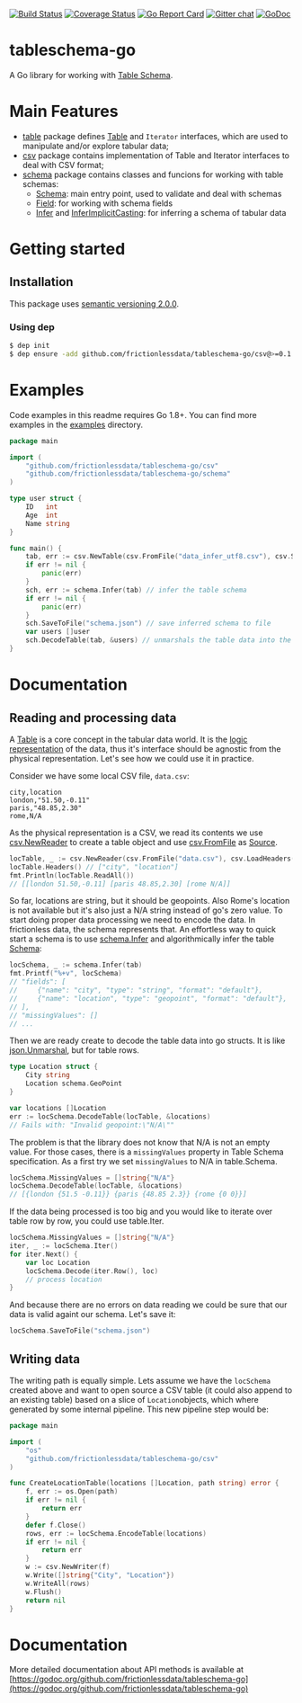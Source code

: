 [![Build Status](https://travis-ci.org/frictionlessdata/tableschema-go.svg?branch=master)](https://travis-ci.org/frictionlessdata/tableschema-go) [![Coverage Status](https://coveralls.io/repos/github/frictionlessdata/tableschema-go/badge.svg?branch=master)](https://coveralls.io/github/frictionlessdata/tableschema-go?branch=master) [![Go Report Card](https://goreportcard.com/badge/github.com/frictionlessdata/tableschema-go)](https://goreportcard.com/report/github.com/frictionlessdata/tableschema-go) [![Gitter chat](https://badges.gitter.im/gitterHQ/gitter.png)](https://gitter.im/frictionlessdata/chat) [![GoDoc](https://godoc.org/github.com/frictionlessdata/tableschema-go?status.svg)](https://godoc.org/github.com/frictionlessdata/tableschema-go)

# tableschema-go
A Go library for working with [Table Schema](http://specs.frictionlessdata.io/table-schema/).


# Main Features

* [table](https://godoc.org/github.com/frictionlessdata/tableschema-go/table) package defines [Table](https://godoc.org/github.com/frictionlessdata/tableschema-go/csv#Table) and `Iterator` interfaces, which are used to manipulate and/or explore tabular data;
* [csv](https://godoc.org/github.com/frictionlessdata/tableschema-go/csv) package contains implementation of Table and Iterator interfaces to deal with CSV format;
* [schema](https://github.com/frictionlessdata/tableschema-go/tree/master/schema) package contains classes and funcions for working with table schemas:
     * [Schema](https://godoc.org/github.com/frictionlessdata/tableschema-go/schema#Schema): main entry point, used to validate and deal with schemas
     * [Field](https://godoc.org/github.com/frictionlessdata/tableschema-go/schema#Field): for working with schema fields
     * [Infer](https://godoc.org/github.com/frictionlessdata/tableschema-go/schema#Schema) and [InferImplicitCasting](https://godoc.org/github.com/frictionlessdata/tableschema-go/schema#InferImplicitCasting): for inferring a schema of tabular data
     

# Getting started

## Installation

This package uses [semantic versioning 2.0.0](http://semver.org/). 

### Using dep

```sh
$ dep init
$ dep ensure -add github.com/frictionlessdata/tableschema-go/csv@>=0.1
```

# Examples

Code examples in this readme requires Go 1.8+. You can find more examples in the [examples](https://github.com/frictionlessdata/tableschema-go/tree/master/examples) directory.

```go
package main

import (
	"github.com/frictionlessdata/tableschema-go/csv"
	"github.com/frictionlessdata/tableschema-go/schema"
)

type user struct {
	ID   int
	Age  int
	Name string
}

func main() {
	tab, err := csv.NewTable(csv.FromFile("data_infer_utf8.csv"), csv.SetHeaders("id", "age", "name"))
	if err != nil {
		panic(err)
	}
	sch, err := schema.Infer(tab) // infer the table schema
	if err != nil {
		panic(err)
	}
	sch.SaveToFile("schema.json") // save inferred schema to file
	var users []user
	sch.DecodeTable(tab, &users) // unmarshals the table data into the slice.
}
```
# Documentation

## Reading and processing data

A [Table](https://godoc.org/github.com/frictionlessdata/tableschema-go/table#Table) is a core concept in the tabular data world. It is the [logic representation](https://specs.frictionlessdata.io/table-schema/#physical-and-logical-representation) of the data, thus it's interface should be agnostic from the physical representation. Let's see how we could use it in practice.

Consider we have some local CSV file, `data.csv`:

```csv
city,location
london,"51.50,-0.11"
paris,"48.85,2.30"
rome,N/A
```

As the physical representation is a CSV, we read its contents we use [csv.NewReader](https://godoc.org/github.com/frictionlessdata/tableschema-go/csv#NewReader) to create a table object and use [csv.FromFile](https://godoc.org/github.com/frictionlessdata/tableschema-go/csv#FromFile) as [Source](https://godoc.org/github.com/frictionlessdata/tableschema-go/csv#Source).

```go
locTable, _ := csv.NewReader(csv.FromFile("data.csv"), csv.LoadHeaders())
locTable.Headers() // ["city", "location"]
fmt.Println(locTable.ReadAll())
// [[london 51.50,-0.11] [paris 48.85,2.30] [rome N/A]]
```

So far, locations are string, but it should be geopoints. Also Rome's location is not available but it's also just a N/A string instead of go's zero value. To start doing proper data processing we need to encode the data. In frictionless data, the schema represents that. An effortless way to quick start a schema is to use [schema.Infer](https://godoc.org/github.com/frictionlessdata/tableschema-go/schema#Infer) and algorithmically infer the table [Schema](https://godoc.org/github.com/frictionlessdata/tableschema-go/schema#Schema):

```go
locSchema, _ := schema.Infer(tab)
fmt.Printf("%+v", locSchema)
// "fields": [
//     {"name": "city", "type": "string", "format": "default"},
//     {"name": "location", "type": "geopoint", "format": "default"},
// ],
// "missingValues": []
// ...
```

Then we are ready create to decode the table data into go structs. It is like [json.Unmarshal](https://golang.org/pkg/encoding/json/#Unmarshal), but for table rows. 

```go
type Location struct {
    City string
    Location schema.GeoPoint
}

var locations []Location
err := locSchema.DecodeTable(locTable, &locations)
// Fails with: "Invalid geopoint:\"N/A\""
```

The problem is that the library does not know that N/A is not an empty value. For those cases, there is a `missingValues` property in Table Schema specification. As a first try we set `missingValues` to N/A in table.Schema.

```go
locSchema.MissingValues = []string{"N/A"}
locSchema.DecodeTable(locTable, &locations)
// [{london {51.5 -0.11}} {paris {48.85 2.3}} {rome {0 0}}]
```

If the data being processed is too big and you would like to iterate over table row by row, you could use table.Iter.
```go
locSchema.MissingValues = []string{"N/A"}
iter, _ := locSchema.Iter()
for iter.Next() {
    var loc Location
    locSchema.Decode(iter.Row(), loc)
    // process location
}
```

And because there are no errors on data reading we could be sure that our data is valid againt our schema. Let's save it:

```go
locSchema.SaveToFile("schema.json")
```

## Writing data

The writing path is equally simple. Lets assume we have the `locSchema` created above and want to open source a CSV table (it could also append to an existing table) based on a slice of `Location`objects, which where generated by some internal pipeline. This new pipeline step would be:

```go
package main

import (
	"os"
	"github.com/frictionlessdata/tableschema-go/csv"
)

func CreateLocationTable(locations []Location, path string) error {
    f, err := os.Open(path)
    if err != nil {
    	return err
    }
    defer f.Close()
    rows, err := locSchema.EncodeTable(locations)
    if err != nil {
    	return err
    }
    w := csv.NewWriter(f)
    w.Write([]string{"City", "Location"})
    w.WriteAll(rows)
    w.Flush()
    return nil
}
```

# Documentation

More detailed documentation about API methods is available at [https://godoc.org/github.com/frictionlessdata/tableschema-go](https://godoc.org/github.com/frictionlessdata/tableschema-go)
